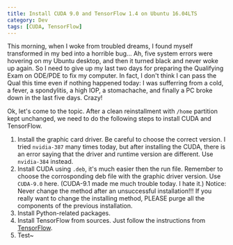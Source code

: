 ```yaml
---
title: Install CUDA 9.0 and TensorFlow 1.4 on Ubuntu 16.04LTS
category: Dev
tags: [CUDA, TensorFlow]
---
```

This morning, when I woke from troubled dreams, I found myself transformed in my bed into a horrible bug... Ah, five system errors were hovering on my Ubuntu desktop, and then it turned black and never woke up again. So I need to give up my last two days for preparing the Qualifying Exam on ODE/PDE to fix my computer. In fact, I don't think I can pass the Qual this time even if nothing happened today: I was sufferring from a cold, a fever, a spondylitis, a high IOP, a stomachache, and finally a PC broke down in the last five days. Crazy! 

Ok, let's come to the topic. After a clean reinstallment with `/home` partition kept unchanged, we need to do the following steps to install CUDA and TensorFlow.

1. Install the graphic card driver. Be careful to choose the correct version. I tried `nvidia-387` many times today, but after installing the CUDA, there is an error saying that the driver and runtime version are different. Use `nvidia-384` instead.
2. Install CUDA using `.deb`, it's much easier then the run file. Remember to choose the corrosponding deb file with the graphic driver version. Use `CUDA-9.0` here. (CUDA-9.1 made me much trouble today. I hate it.) Notice: Never change the method after an unsuccessful installation!!! If you really want to change the installing method, PLEASE purge all the components of the previous installation.
3. Install Python-related packages.
5. Install TensorFlow from sources. Just follow the instructions from [TensorFlow](https://www.tensorflow.org/install/install_sources).
6. Test~